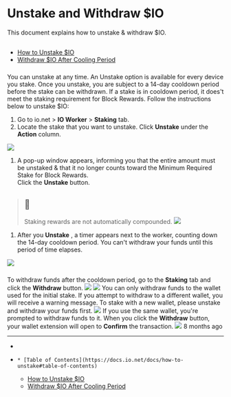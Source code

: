 # Unstake and Withdraw $IO
This document explains how to unstake & withdraw $IO.
## [](https://docs.io.net/docs/how-to-unstake#table-of-contents)
  * [How to Unstake $IO](https://docs.io.net/docs/how-to-unstake#how-to-unstake-io)
  * [Withdraw $IO After Cooling Period](https://docs.io.net/docs/how-to-unstake#withdraw-io-after-cooling-period)


### [](https://docs.io.net/docs/how-to-unstake#how-to-unstake-io)
You can unstake at any time. An Unstake option is available for every device you stake. Once you unstake, you are subject to a 14-day cooldown period before the stake can be withdrawn. If a stake is in cooldown period, it does't meet the staking requirement for Block Rewards.
Follow the instructions below to unstake $IO:
  1. Go to io.net > **IO Worker** > **Staking** tab. 
  2. Locate the stake that you want to unstake. Click **Unstake** under the **Action** column. 

![](https://files.readme.io/2f3606bf46b71fc83f804ede74fb5f33e3f9f1996841022ab9bfb4594aeb16ca-stkng10.jpg)
  1. A pop-up window appears, informing you that the entire amount must be unstaked & that it no longer counts toward the Minimum Required Stake for Block Rewards.  
Click the **Unstake** button.


> ## 📘
> Staking rewards are not automatically compounded.
![](https://files.readme.io/19cb2640647ce39c7d4e4e560e9536e44483e5263143aa8df13f63d8f84e9fb0-stkng11.jpg)
  1. After you **Unstake** , a timer appears next to the worker, counting down the 14-day cooldown period. You can't withdraw your funds until this period of time elapses.

![](https://files.readme.io/2c6e43e93dc611e9790861c28bac3e1c6ea191d54d960381083200a2fbdcd837-stkng21.jpg)
### [](https://docs.io.net/docs/how-to-unstake#withdraw-io-after-cooling-period)
To withdraw funds after the cooldown period, go to the **Staking** tab and click the **Withdraw** button.
![](https://files.readme.io/90ff5237ab04a5feb2b3395a4cb777c80e85c91a1145c775912570a0aed5dae8-stkng20.jpg) ![](https://files.readme.io/6c6352361b46d42c177537f8c843e868250a2b105bf83938428271d8be1be380-image4.png)
You can only withdraw funds to the wallet used for the initial stake. If you attempt to withdraw to a different wallet, you will receive a warning message. To stake with a new wallet, please unstake and withdraw your funds first.
![](https://files.readme.io/ae116690fba081ed3238fa860fc3e11e3af0523b861db8b1d140abbe3d168ff3-stkng22.jpg)
If you use the same wallet, you're prompted to withdraw funds to it. When you click the **Withdraw** button, your wallet extension will open to **Confirm** the transaction.
![](https://files.readme.io/6832a5b499c012e530b8e923b81f3e2e64be1720c7d0495816b81df32c5ae6c9-stkng23.jpg)
8 months ago
* * *
  * [](https://docs.io.net/docs/how-to-unstake)
  *     * [Table of Contents](https://docs.io.net/docs/how-to-unstake#table-of-contents)
      * [How to Unstake $IO](https://docs.io.net/docs/how-to-unstake#how-to-unstake-io)
      * [Withdraw $IO After Cooling Period](https://docs.io.net/docs/how-to-unstake#withdraw-io-after-cooling-period)


